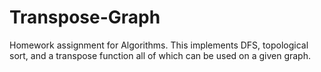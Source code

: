 # Transpose-Graph
Homework assignment for Algorithms. This implements DFS, topological sort, and a transpose function all of which can be used on a given graph.
